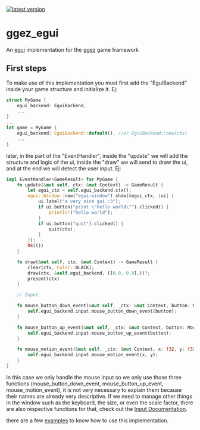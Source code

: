 [![latest version](https://img.shields.io/crates/v/ggez-egui)](https://crates.io/crates/ggez-egui)
# ggez_egui
An [egui](https://github.com/emilk/egui/) implementation for the [ggez](https://ggez.rs/) game framework

## First steps
To make use of this implementation you must first add the "EguiBackend" inside your game structure and initialize it. Ej:
```rust
struct MyGame {
	egui_backend: EguiBackend,
	...
}
...
let game = MyGame {
	egui_backend: EguiBackend::default(), //or EguiBackend::new(ctx)
	...
}
```

later, in the part of the "EventHandler", inside the "update" we will add the structure and logic of the ui, inside the "draw" we will send to draw the ui, and at the end we will detect the user input. Ej:
```rust
impl EventHandler<GameResult> for MyGame {
	fn update(&mut self, ctx: &mut Context) -> GameResult {
		let egui_ctx = self.egui_backend.ctx();
		egui::Window::new("egui-window").show(&egui_ctx, |ui| {
			ui.label("a very nice gui :3");
			if ui.button("print \"hello world\"").clicked() {
				println!("hello world");
			}
			if ui.button("quit").clicked() {
				quit(ctx);
			}
		});
		Ok(())
	}

	fn draw(&mut self, ctx: &mut Context) -> GameResult {
		clear(ctx, Color::BLACK);
		draw(ctx, &self.egui_backend, ([0.0, 0.0],))?;
		present(ctx)
	}

	// Input

	fn mouse_button_down_event(&mut self, _ctx: &mut Context, button: MouseButton, _x: f32, _y: f32) {
		self.egui_backend.input.mouse_button_down_event(button);
	}

	fn mouse_button_up_event(&mut self, _ctx: &mut Context, button: MouseButton, _x: f32, _y: f32) {
		self.egui_backend.input.mouse_button_up_event(button);
	}

	fn mouse_motion_event(&mut self, _ctx: &mut Context, x: f32, y: f32, _dx: f32, _dy: f32) {
		self.egui_backend.input.mouse_motion_event(x, y);
	}
}
```
In this case we only handle the mouse input so we only use those three functions (mouse_button_down_event, mouse_button_up_event, mouse_motion_event), it is not very necessary to explain them because their names are already very descriptive. If we need to manage other things in the window such as the keyboard, the size, or even the scale factor, there are also respective functions for that, check out the [Input Documentation](https://docs.rs/ggez-egui/0.1.1/ggez_egui/struct.Input.html).

there are a few [examples](./examples/) to know how to use this implementation.